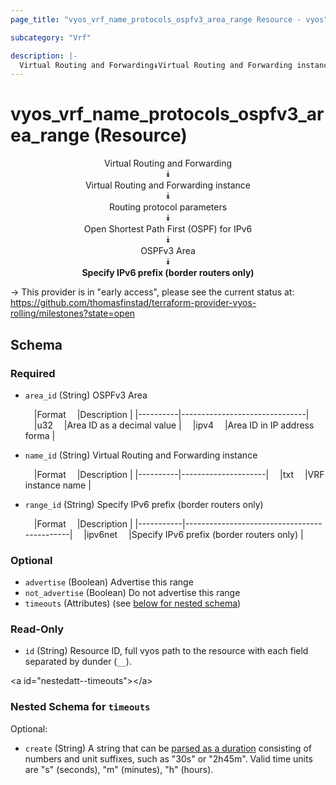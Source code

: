 ```yaml
---
page_title: "vyos_vrf_name_protocols_ospfv3_area_range Resource - vyos"

subcategory: "Vrf"

description: |- 
  Virtual Routing and Forwarding⯯Virtual Routing and Forwarding instance⯯Routing protocol parameters⯯Open Shortest Path First (OSPF) for IPv6⯯OSPFv3 Area⯯Specify IPv6 prefix (border routers only)
---
```


# vyos_vrf_name_protocols_ospfv3_area_range (Resource)
<center>

Virtual Routing and Forwarding  
⯯  
Virtual Routing and Forwarding instance  
⯯  
Routing protocol parameters  
⯯  
Open Shortest Path First (OSPF) for IPv6  
⯯  
OSPFv3 Area  
⯯  
**Specify IPv6 prefix (border routers only)**


</center>

-> This provider is in "early access", please see the current status at: https://github.com/thomasfinstad/terraform-provider-vyos-rolling/milestones?state=open

## Schema

### Required

- `area_id` (String) OSPFv3 Area

    &emsp;|Format  &emsp;|Description                  |
    |----------|-------------------------------|
    &emsp;|u32     &emsp;|Area ID as a decimal value   |
    &emsp;|ipv4    &emsp;|Area ID in IP address forma  |
- `name_id` (String) Virtual Routing and Forwarding instance

    &emsp;|Format  &emsp;|Description        |
    |----------|---------------------|
    &emsp;|txt     &emsp;|VRF instance name  |
- `range_id` (String) Specify IPv6 prefix (border routers only)

    &emsp;|Format   &emsp;|Description                                |
    |-----------|---------------------------------------------|
    &emsp;|ipv6net  &emsp;|Specify IPv6 prefix (border routers only)  |

### Optional

- `advertise` (Boolean) Advertise this range
- `not_advertise` (Boolean) Do not advertise this range
- `timeouts` (Attributes) (see [below for nested schema](#nestedatt--timeouts))

### Read-Only

- `id` (String) Resource ID, full vyos path to the resource with each field separated by dunder (`__`).

&lt;a id=&#34;nestedatt--timeouts&#34;&gt;&lt;/a&gt;
### Nested Schema for `timeouts`

Optional:

- `create` (String) A string that can be [parsed as a duration](https://pkg.go.dev/time#ParseDuration) consisting of numbers and unit suffixes, such as &#34;30s&#34; or &#34;2h45m&#34;. Valid time units are &#34;s&#34; (seconds), &#34;m&#34; (minutes), &#34;h&#34; (hours).  

